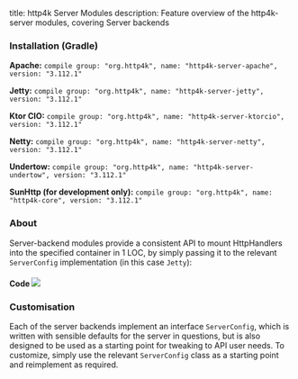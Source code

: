 title: http4k Server Modules
description: Feature overview of the http4k-server modules, covering Server backends

### Installation (Gradle)
**Apache:** ```compile group: "org.http4k", name: "http4k-server-apache", version: "3.112.1"```

**Jetty:** ```compile group: "org.http4k", name: "http4k-server-jetty", version: "3.112.1"```

**Ktor CIO:** ```compile group: "org.http4k", name: "http4k-server-ktorcio", version: "3.112.1"```

**Netty:** ```compile group: "org.http4k", name: "http4k-server-netty", version: "3.112.1"```

**Undertow:** ```compile group: "org.http4k", name: "http4k-server-undertow", version: "3.112.1"```

**SunHttp (for development only):** ```compile group: "org.http4k", name: "http4k-core", version: "3.112.1"```

### About
Server-backend modules provide a consistent API to mount HttpHandlers into the specified container in 1 LOC, by 
simply passing it to the relevant `ServerConfig` implementation (in this case `Jetty`):

#### Code [<img class="octocat" src="/img/octocat-32.png"/>](https://github.com/http4k/http4k/blob/master/src/docs/guide/modules/servers/example_http.kt)
<script src="https://gist-it.appspot.com/https://github.com/http4k/http4k/blob/master/src/docs/guide/modules/servers/example_http.kt"></script>

### Customisation
Each of the server backends implement an interface `ServerConfig`, which is written with sensible defaults for the server in questions, 
but is also designed to be used as a starting point for tweaking to API user needs. To customize, simply use the relevant `ServerConfig` 
class as a starting point and reimplement as required.
